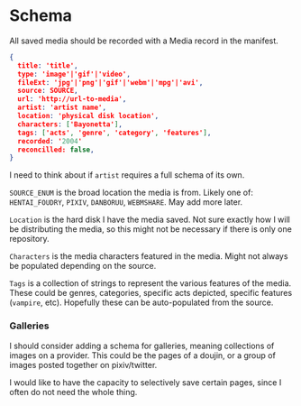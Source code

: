 # Schema

All saved media should be recorded with a Media record in the manifest.

```json
{
  title: 'title',
  type: 'image'|'gif'|'video',
  fileExt: 'jpg'|'png'|'gif'|'webm'|'mpg'|'avi',
  source: SOURCE,
  url: 'http://url-to-media',
  artist: 'artist name',
  location: 'physical disk location',
  characters: ['Bayonetta'],
  tags: ['acts', 'genre', 'category', 'features'],
  recorded: '2004'
  reconcilled: false,
}
```

I need to think about if `artist` requires a full schema of its own.

`SOURCE_ENUM` is the broad location the media is from. Likely one of: `HENTAI_FOUDRY`, `PIXIV`, `DANBORUU`, `WEBMSHARE`. May add more later.

`Location` is the hard disk I have the media saved. Not sure exactly how I will be distributing the media, so this might not be necessary if there is only one repository.

`Characters` is the media characters featured in the media. Might not always be populated depending on the source.

`Tags` is a collection of strings to represent the various features of the media. These could be genres, categories, specific acts depicted, specific features (`vampire`, etc). Hopefully these can be auto-populated from the source.

### Galleries

I should consider adding a schema for galleries, meaning collections of images on a provider. This could be the pages of a doujin, or a group of images posted together on pixiv/twitter.

I would like to have the capacity to selectively save certain pages, since I often do not need the whole thing.
